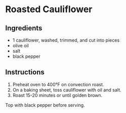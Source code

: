 # Roasted Cauliflower

## Ingredients

- 1 cauliflower, washed, trimmed, and cut into pieces
- olive oil
- salt
- black pepper

## Instructions

1. Preheat oven to 400°F on convection roast.
2. On a baking sheet, toss cauliflower with oil and salt.
3. Roast 15-20 minutes or until golden brown.

Top with black pepper before serving.

